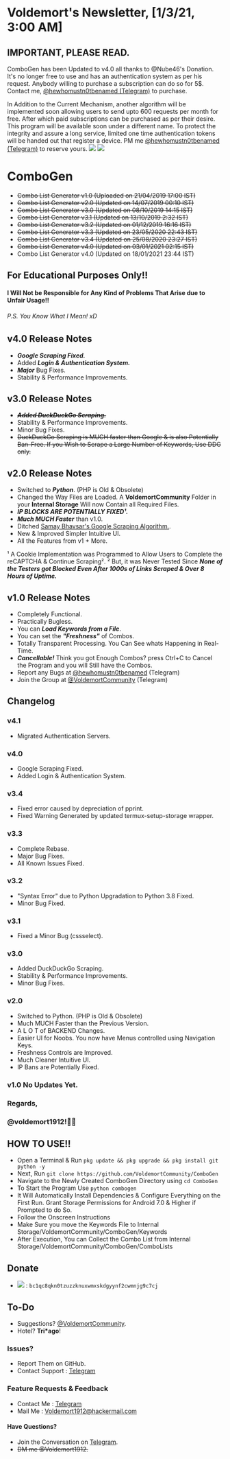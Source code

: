 # Voldemort's Newsletter, [1/3/21, 3:00 AM]
## IMPORTANT, PLEASE READ.
ComboGen has been Updated to v4.0 all thanks to @Nube46's Donation. It's no longer free to use and has an authentication system as per his request. Anybody willing to purchase a subscription can do so for 5$. Contact me, [@hewhomustn0tbenamed (Telegram)](https://t.me/hewhomustn0tbenamed) to purchase.

In Addition to the Current Mechanism, another algorithm will be implemented soon allowing users to send upto 600 requests per month for free. After which paid subscriptions can be purchased as per their desire. This program will be available soon under a different name. To protect the integrity and assure a long service, limited one time authentication tokens will be handed out that register a device. PM me [@hewhomustn0tbenamed (Telegram)](https://t.me/hewhomustn0tbenamed) to reserve yours.
<a href="https://www.python.org/download/releases/3.0/"><IMG src="https://img.shields.io/pypi/pyversions/3.svg?label=Python&logo=python"></a>
<a href="https://t.me/VoldemortCommunity"><img src="https://img.shields.io/badge/Telegram-Group-blue.svg?logo=Telegram"></a>

# ComboGen
- ~~Combo List Generator v1.0 (Uploaded on 21/04/2019 17:00 IST)~~
- ~~Combo List Generator v2.0 (Updated on 14/07/2019 00:10 IST)~~
- ~~Combo List Generator v3.0 (Updated on 08/10/2019 14:15 IST)~~
- ~~Combo List Generator v3.1 (Updated on 13/10/2019 2:32 IST)~~
- ~~Combo List Generator v3.2 (Updated on 01/12/2019 16:16 IST)~~
- ~~Combo List Generator v3.3 (Updated on 23/05/2020 22:43 IST)~~
- ~~Combo List Generator v3.4 (Updated on 25/08/2020 23:27 IST)~~
- ~~Combo List Generator v4.0 (Updated on 03/01/2021 02:15 IST)~~
- Combo List Generator v4.0 (Updated on 18/01/2021 23:44 IST)

## For Educational Purposes Only!!
#### I Will Not be Responsible for Any Kind of Problems That Arise due to Unfair Usage!!
###### P.S. You Know What I Mean! xD

## v4.0 Release Notes
* ***Google Scraping Fixed.***
* Added ***Login & Authentication System.***
* ***Major*** Bug Fixes.
* Stability & Performance Improvements.

## v3.0 Release Notes
* ~~***Added DuckDuckGo Scraping.***~~
* Stability & Performance Improvements.
* Minor Bug Fixes.
* ~~DuckDuckGo Scraping is MUCH faster than Google & is also Potentially Ban-Free. If you Wish to Scrape a Large Number of Keywords, Use DDG only.~~

## v2.0 Release Notes
* Switched to ***Python***. (PHP is Old & Obsolete)
* Changed the Way Files are Loaded. A **VoldemortCommunity** Folder in your **Internal Storage** Will now Contain all Required Files.
* ***IP BLOCKS ARE POTENTIALLY FIXED¹.***
* ***Much MUCH Faster*** than v1.0.
* Ditched [Samay Bhavsar's Google Scraping Algorithm.](https://github.com/samaybhavsar/google-scraper).
* New & Improved Simpler Intuitive UI.
* All the Features from v1 + More.

¹ A Cookie Implementation was Programmed to Allow Users to Complete the reCAPTCHA & Continue Scraping².
² But, it was Never Tested Since ***None of the Testers got Blocked Even After 1000s of Links Scraped & Over 8 Hours of Uptime.***

## v1.0 Release Notes
* Completely Functional.
* Practically Bugless.
* You can ***Load Keywords from a File***.
* You can set the ***"Freshness"*** of Combos.
* Totally Transparent Processing. You Can See whats Happening in Real-Time.
* ***Cancellable!*** Think you got Enough Combos? press Ctrl+C to Cancel the Program and you will Still have the Combos.
* Report any Bugs at [@hewhomustn0tbenamed](https://t.me/hewhomustn0tbenamed) (Telegram)
* Join the Group at [@VoldemortCommunity](https://t.me/VoldemortCommunity) (Telegram)

## Changelog

### v4.1

- Migrated Authentication Servers.

### v4.0

- Google Scraping Fixed.
- Added Login & Authentication System.

### v3.4

- Fixed error caused by depreciation of pprint.
- Fixed Warning Generated by updated termux-setup-storage wrapper.

### v3.3

- Complete Rebase.
- Major Bug Fixes.
- All Known Issues Fixed.

### v3.2

- "Syntax Error" due to Python Upgradation to Python 3.8 Fixed.
- Minor Bug Fixed.

### v3.1

- Fixed a Minor Bug (cssselect).

### v3.0

- Added DuckDuckGo Scraping.
- Stability & Performance Improvements.
- Minor Bug Fixes.

### v2.0

- Switched to Python. (PHP is Old & Obsolete)
- Much MUCH Faster than the Previous Version.
- A L O T of BACKEND Changes.
- Easier UI for Noobs. You now have Menus controlled using Navigation Keys.
- Freshness Controls are Improved.
- Much Cleaner Intuitive UI.
- IP Bans are Potentially Fixed.

### v1.0 No Updates Yet.

### Regards,
### @voldemort1912!🖖🏻

## HOW TO USE!!
* Open a Terminal & Run `pkg update && pkg upgrade && pkg install git python -y`
* Next, Run `git clone https://github.com/VoldemortCommunity/ComboGen`
* Navigate to the Newly Created ComboGen Directory using `cd ComboGen`
* To Start the Program Use `python combogen`
* It Will Automatically Install Dependencies & Configure Everything on the First Run. Grant Storage Permissions for Android 7.0 & Higher if Prompted to do So.
* Follow the Onscreen Instructions
* Make Sure you move the Keywords File to Internal Storage/VoldemortCommunity/ComboGen/Keywords
* After Execution, You can Collect the Combo List from Internal Storage/VoldemortCommunity/ComboGen/ComboLists

## Donate

- <img src="https://img.shields.io/badge/Donate-BTC-brightgreen.svg?logo=Bitcoin"> : `bc1qc8qkn0tzuzzknuxwmxskdgyynf2cwmnjg9c7cj`

## To-Do

* Suggestions? [@VoldemortCommunity](https://t.me/VoldemortCommunity).
* Hotel? __Tri*ago__!

### Issues?

* Report Them on GitHub.
* Contact Support : [Telegram](https://t.me/VoldemortCommunity)

### Feature Requests & Feedback

* Contact Me : [Telegram](https://t.me/hewhomustn0tbenamed)
* Mail Me : [Voldemort1912@hackermail.com](mailto:voldemort1912@hackermail.com)

#### Have Questions?
* Join the Conversation on [Telegram](https://t.me/VoldemortCommunity).
* ~~DM me @Voldemort1912.~~
